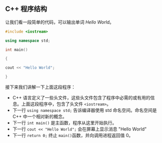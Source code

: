 ## C++ 程序结构

让我们看一段简单的代码，可以输出单词 _Hello World_。

```cpp
#include <iostream>

using namespace std;

int main()

{

cout << "Hello World";

}
```

接下来我们讲解一下上面这段程序：

- C++ 语言定义了一些头文件，这些头文件包含了程序中必需的或有用的信息。上面这段程序中，包含了头文件  `<iostream>`。
-  下一行 `using namespace std;` 告诉编译器使用 std 命名空间。命名空间是 C++ 中一个相对新的概念。
- 下一行 `int main()` 是主函数，程序从这里开始执行。
- 下一行 `cout << "Hello World";` 会在屏幕上显示消息 "Hello World"
- 下一行 `return 0;` 终止 `main()`函数，并向调用进程返回值 0。